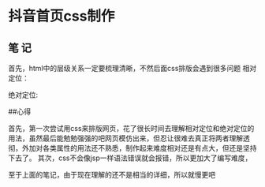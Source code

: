 # 抖音首页css制作
  
## 笔 记  
  
首先，html中的层级关系一定要梳理清晰，不然后面css排版会遇到很多问题
相对定位：  
  

绝对定位:  
  


##心得  
  
首先，第一次尝试用css来排版网页，花了很长时间去理解相对定位和绝对定位的用法，虽然最后能勉勉强强的吧网页模仿出来，但忍让很难去真正将两者理解透彻，外加对各类属性的用法还不熟悉，制作起来难度相对还是有点大，但还是坚持下去了。  其次，css不会像jsp一样语法错误就会报错，所以更加大了编写难度，
  
至于上面的笔记，由于现在理解的还不是相当的详细，所以就慢更吧